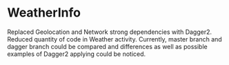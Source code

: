 # WeatherInfo

Replaced Geolocation and Network strong dependencies with Dagger2. Reduced quantity of code in Weather activity. 
Currently, master branch and dagger branch could be compared and differences as well as possible examples of Dagger2 applying
could be noticed.
